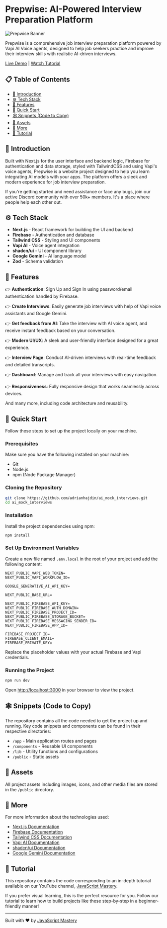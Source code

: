 # Prepwise: AI-Powered Interview Preparation Platform

![Prepwise Banner](https://ai-mock-interview-mtci.vercel.app/opengraph-image.png)

Prepwise is a comprehensive job interview preparation platform powered by Vapi AI Voice agents, designed to help job seekers practice and improve their interview skills with realistic AI-driven interviews.

[Live Demo](https://ai-mock-interview-mtci.vercel.app/) | [Watch Tutorial](https://youtube.com/javascriptmastery)

## 📋 Table of Contents
- [🤖 Introduction](#-introduction)
- [⚙️ Tech Stack](#️-tech-stack)
- [🔋 Features](#-features)
- [🤸 Quick Start](#-quick-start)
- [🕸️ Snippets (Code to Copy)](#️-snippets-code-to-copy)
- [🔗 Assets](#-assets)
- [🚀 More](#-more)
- [🚨 Tutorial](#-tutorial)

## 🤖 Introduction

Built with Next.js for the user interface and backend logic, Firebase for authentication and data storage, styled with TailwindCSS and using Vapi's voice agents, Prepwise is a website project designed to help you learn integrating AI models with your apps. The platform offers a sleek and modern experience for job interview preparation.

If you're getting started and need assistance or face any bugs, join our active Discord community with over 50k+ members. It's a place where people help each other out.

## ⚙️ Tech Stack

- **Next.js** - React framework for building the UI and backend
- **Firebase** - Authentication and database
- **Tailwind CSS** - Styling and UI components
- **Vapi AI** - Voice agent integration
- **shadcn/ui** - UI component library
- **Google Gemini** - AI language model
- **Zod** - Schema validation

## 🔋 Features

👉 **Authentication**: Sign Up and Sign In using password/email authentication handled by Firebase.

👉 **Create Interviews**: Easily generate job interviews with help of Vapi voice assistants and Google Gemini.

👉 **Get feedback from AI**: Take the interview with AI voice agent, and receive instant feedback based on your conversation.

👉 **Modern UI/UX**: A sleek and user-friendly interface designed for a great experience.

👉 **Interview Page**: Conduct AI-driven interviews with real-time feedback and detailed transcripts.

👉 **Dashboard**: Manage and track all your interviews with easy navigation.

👉 **Responsiveness**: Fully responsive design that works seamlessly across devices.

And many more, including code architecture and reusability.

## 🤸 Quick Start

Follow these steps to set up the project locally on your machine.

### Prerequisites

Make sure you have the following installed on your machine:

- Git
- Node.js
- npm (Node Package Manager)

### Cloning the Repository

```bash
git clone https://github.com/adrianhajdin/ai_mock_interviews.git
cd ai_mock_interviews
```

### Installation

Install the project dependencies using npm:

```bash
npm install
```

### Set Up Environment Variables

Create a new file named `.env.local` in the root of your project and add the following content:

```
NEXT_PUBLIC_VAPI_WEB_TOKEN=
NEXT_PUBLIC_VAPI_WORKFLOW_ID=

GOOGLE_GENERATIVE_AI_API_KEY=

NEXT_PUBLIC_BASE_URL=

NEXT_PUBLIC_FIREBASE_API_KEY=
NEXT_PUBLIC_FIREBASE_AUTH_DOMAIN=
NEXT_PUBLIC_FIREBASE_PROJECT_ID=
NEXT_PUBLIC_FIREBASE_STORAGE_BUCKET=
NEXT_PUBLIC_FIREBASE_MESSAGING_SENDER_ID=
NEXT_PUBLIC_FIREBASE_APP_ID=

FIREBASE_PROJECT_ID=
FIREBASE_CLIENT_EMAIL=
FIREBASE_PRIVATE_KEY=
```

Replace the placeholder values with your actual Firebase and Vapi credentials.

### Running the Project

```bash
npm run dev
```

Open [http://localhost:3000](http://localhost:3000) in your browser to view the project.

## 🕸️ Snippets (Code to Copy)

The repository contains all the code needed to get the project up and running. Key code snippets and components can be found in their respective directories:

- `/app` - Main application routes and pages
- `/components` - Reusable UI components
- `/lib` - Utility functions and configurations
- `/public` - Static assets

## 🔗 Assets

All project assets including images, icons, and other media files are stored in the `/public` directory.

## 🚀 More

For more information about the technologies used:

- [Next.js Documentation](https://nextjs.org/docs)
- [Firebase Documentation](https://firebase.google.com/docs)
- [Tailwind CSS Documentation](https://tailwindcss.com/docs)
- [Vapi AI Documentation](https://docs.vapi.ai/)
- [shadcn/ui Documentation](https://ui.shadcn.com/)
- [Google Gemini Documentation](https://ai.google.dev/docs)

## 🚨 Tutorial

This repository contains the code corresponding to an in-depth tutorial available on our YouTube channel, [JavaScript Mastery](https://youtube.com/javascriptmastery).

If you prefer visual learning, this is the perfect resource for you. Follow our tutorial to learn how to build projects like these step-by-step in a beginner-friendly manner!

---

Built with ❤️ by [JavaScript Mastery](https://www.jsmastery.pro)